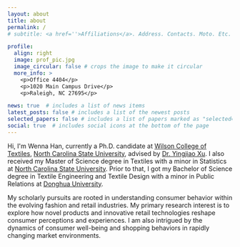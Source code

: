 ```yaml
---
layout: about
title: about
permalink: /
# subtitle: <a href=''>Affiliations</a>. Address. Contacts. Moto. Etc.

profile:
  align: right
  image: prof_pic.jpg
  image_circular: false # crops the image to make it circular
  more_info: >
    <p>Office 4404</p>
    <p>1020 Main Campus Drive</p>
    <p>Raleigh, NC 27695</p>

news: true  # includes a list of news items
latest_posts: false # includes a list of the newest posts
selected_papers: false # includes a list of papers marked as "selected={true}"
social: true  # includes social icons at the bottom of the page
---
```


<!-- Write your biography here. Tell the world about yourself. Link to your favorite [subreddit](http://reddit.com). You can put a picture in, too. The code is already in, just name your picture `prof_pic.jpg` and put it in the `img/` folder.

Put your address / P.O. box / other info right below your picture. You can also disable any of these elements by editing `profile` property of the YAML header of your `_pages/about.md`. Edit `_bibliography/papers.bib` and Jekyll will render your [publications page](/al-folio/publications/) automatically.

Link to your social media connections, too. This theme is set up to use [Font Awesome icons](https://fontawesome.com/) and [Academicons](https://jpswalsh.github.io/academicons/), like the ones below. Add your Facebook, Twitter, LinkedIn, Google Scholar, or just disable all of them. -->

Hi, I'm Wenna Han, currently a Ph.D. candidate at [Wilson College of Textiles](https://textiles.ncsu.edu/tatm/), [North Carolina State University](https://www.ncsu.edu), advised by [Dr. Yingjiao Xu](https://textiles.ncsu.edu/people/yxu11/). I also received my Master of Science degree in Textiles with a minor in Statistics at [North Carolina State University](https://www.ncsu.edu). Prior to that, I got my Bachelor of Science degree in Textile Engineering and Textile Design with a minor in Public Relations at [Donghua University](https://english.dhu.edu.cn/).

My scholarly pursuits are rooted in understanding consumer behavior within the evolving fashion and retail industries. My primary research interest is to explore how novel products and innovative retail technologies reshape consumer perceptions and experiences. I am also intrigued by the dynamics of consumer well-being and shopping behaviors in rapidly changing market environments.
